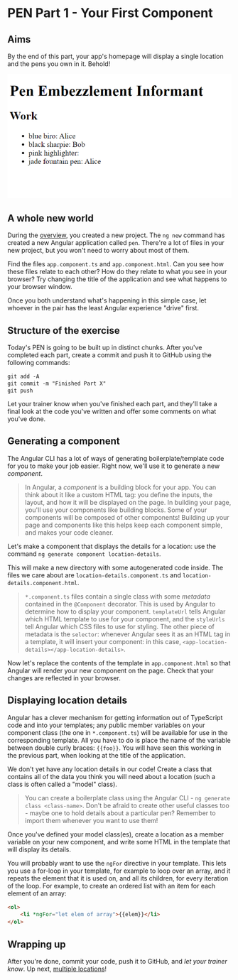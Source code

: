 # PEN Part 1 - Your First Component

## Aims

By the end of this part, your app's homepage will display a single location and the pens you own in it. Behold!

![Part 1](assets/Part1.png)

## A whole new world

During the [overview](Overview.md), you created a new project. The `ng new` command has created a new Angular application called `pen`. There're a lot of files in your new project, but you won't need to worry about most of them.

Find the files `app.component.ts` and `app.component.html`. Can you see how these files relate to each other? How do they relate to what you see in your browser? Try changing the title of the application and see what happens to your browser window.

Once you both understand what's happening in this simple case, let whoever in the pair has the least Angular experience "drive" first.

## Structure of the exercise

Today's PEN is going to be built up in distinct chunks. After you've completed each part, create a commit and push it to GitHub using the following commands:

```
git add -A
git commit -m "Finished Part X"
git push
```

Let your trainer know when you've finished each part, and they'll take a final look at the code you've written and offer some comments on what you've done.

## Generating a component

The Angular CLI has a lot of ways of generating boilerplate/template code for you to make your job easier. Right now, we'll use it to generate a new *component*.

>In Angular, a *component* is a building block for your app. You can think about it like a custom HTML tag: you define the inputs, the layout, and how it will be displayed on the page. In building your page, you'll use your components like building blocks. Some of your components will be composed of other components! Building up your page and components like this helps keep each component simple, and makes your code cleaner.

Let's make a component that displays the details for a location: use the command `ng generate component location-details`.

This will make a new directory with some autogenerated code inside. The files we care about are `location-details.component.ts` and `location-details.component.html`.

>`*.component.ts` files contain a single class with some *metadata* contained in the `@Component` decorator. This is used by Angular to determine how to display your component. `templateUrl` tells Angular which HTML template to use for your component, and the `styleUrls` tell Angular which CSS files to use for styling. The other piece of metadata is the `selector`: whenever Angular sees it as an HTML tag in a template, it will insert your component: in this case, `<app-location-details></app-location-details>`.

Now let's replace the contents of the template in `app.component.html` so that Angular will render your new component on the page. Check that your changes are reflected in your browser.

## Displaying location details

Angular has a clever mechanism for getting information out of TypeScript code and into your templates; any public member variables on your component class (the one in `*.component.ts`) will be available for use in the corresponding template. All you have to do is place the name of the variable between double curly braces: `{{foo}}`. You will have seen this working in the previous part, when looking at the title of the application.

We don't yet have any location details in our code! Create a class that contains all of the data you think you will need about a location (such a class is often called a "model" class).

>You can create a boilerplate class using the Angular CLI - `ng generate class <class-name>`. Don't be afraid to create other useful classes too - maybe one to hold details about a particular pen? Remember to import them whenever you want to use them!

Once you've defined your model class(es), create a location as a member variable on your new component, and write some HTML in the template that will display its details.

You will probably want to use the `ngFor` directive in your template. This lets you use a for-loop in your template, for example to loop over an array, and it repeats the element that it is used on, and all its children, for every iteration of the loop. For example, to create an ordered list with an item for each element of an array:

```html
<ol>
    <li *ngFor="let elem of array">{{elem}}</li>
</ol>
```

## Wrapping up

After you're done, commit your code, push it to GitHub, and *let your trainer know*. Up next, [multiple locations](Part2.md)!
